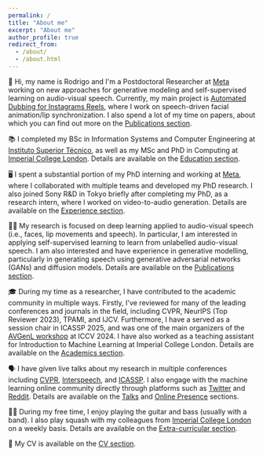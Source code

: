 ```yaml
---
permalink: /
title: "About me"
excerpt: "About me"
author_profile: true
redirect_from: 
  - /about/
  - /about.html
---
```


👋 Hi, my name is Rodrigo and I'm a Postdoctoral Researcher at [Meta](https://ai.meta.com/) working on new approaches for generative modeling and self-supervised learning on audio-visual speech. Currently, my main project is [Automated Dubbing for Instagrams Reels](https://www.linkedin.com/posts/r-mira_metaconnect-activity-7247958649015300097-V0pD?utm_source=share&utm_medium=member_desktop&rcm=ACoAACSp3PQBdN14IwYCrssMeDvL1eKhsWJkjKA), where I work on speech-driven facial animation/lip synchronization. I also spend a lot of my time on papers, about which you can find out more on the [Publications section](/publications/).

📚 I completed my BSc in Information Systems and Computer Engineering at [Instituto Superior Técnico](https://tecnico.ulisboa.pt/pt/), as well as my MSc and PhD in Computing at [Imperial College London](https://www.imperial.ac.uk/). Details are available on the [Education section](/education/).

🖥️ I spent a substantial portion of my PhD interning and working at [Meta](https://ai.meta.com/), where I collaborated with multiple teams and developed my PhD research. I also joined Sony R\&D in Tokyo briefly after completing my PhD, as a research intern, where I worked on video-to-audio generation. Details are available on the [Experience section](/experience/).

🔬🤖 My research is focused on deep learning applied to audio-visual speech (i.e., faces, lip movements and speech). In particular, I am interested in applying self-supervised learning to learn from unlabelled audio-visual speech. I am also interested and have experience in generative modelling, particularly in generating speech using generative adversarial networks (GANs) and diffusion models. Details are available on the [Publications section](/publications/).

🎓 During my time as a researcher, I have contributed to the academic community in multiple ways. Firstly, I've reviewed for many of the leading conferences and journals in the field, including CVPR, NeurIPS (Top Reviewer 2023), TPAMI, and IJCV. Furthermore, I have a served as a session chair in ICASSP 2025, and was one of the main organizers of the [AVGenL workshop](https://sites.google.com/view/avgenl) at ICCV 2024. I have also worked as a teaching assistant for Introduction to Machine Learning at Imperial College London. Details are available on the [Academics section](/academics/).

🗣️ I have given live talks about my research in multiple conferences including [CVPR](/talks/wss-2022), [Interspeech](/talks/oral-interspeech-2022), and [ICASSP](/talks/icassp-2020). I also engage with the machine learning online community directly through platforms such as [Twitter](https://twitter.com/RodrigomiraA) and [Reddit](https://www.reddit.com/user/MiraoDaSilva). Details are available on the [Talks](/talks/) and [Online Presence](/online_presence/) sections.

🎸🎾 During my free time, I enjoy playing the guitar and bass (usually with a band). I also play squash with my colleagues from [Imperial College London](https://www.imperial.ac.uk/) on a weekly basis. Details are available on the [Extra-curricular section](/extra_curricular/).

📃 My CV is available on the [CV section](/cv/).